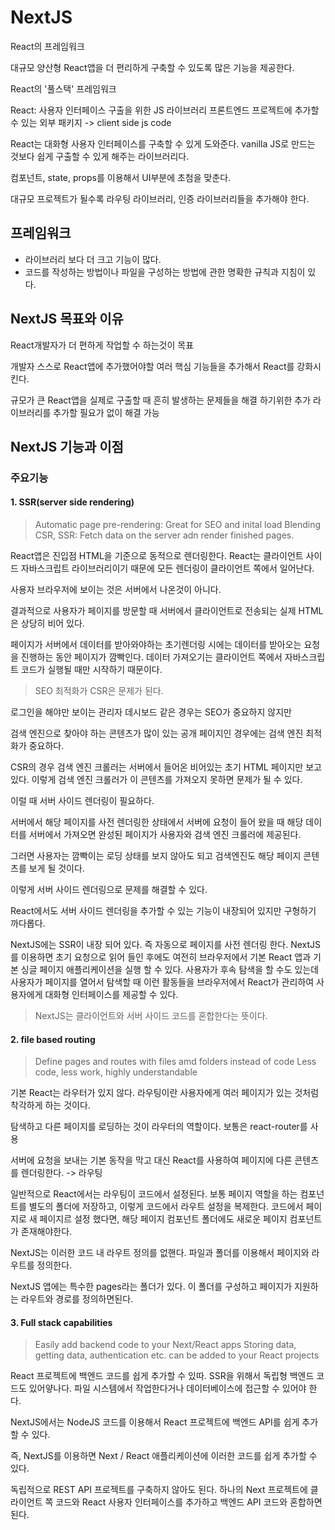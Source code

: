 # NextJS

React의 프레임워크

대규모 양산형 React앱을 더 편리하게 구축할 수 있도록 많은 기능을 제공한다.

React의 '풀스택' 프레임워크

React: 사용자 인터페이스 구출을 위한 JS 라이브러리
프론트엔드 프로젝트에 추가할 수 있는 외부 패키지
-> client side js code

React는 대화형 사용자 인터페이스를 구축할 수 있게 도와준다.
vanilla JS로 만드는 것보다 쉽게 구출할 수 있게 해주는 라이브러리다.

컴포넌트, state, props를 이용해서 UI부분에 초첨을 맞춘다.

대규모 프로젝트가 될수록 라우팅 라이브러리, 인증 라이브러리들을 추가해야 한다.

## 프레임워크

- 라이브러리 보다 더 크고 기능이 많다.
- 코드를 작성하는 방법이나 파일을 구성하는 방법에 관한 명확한 규칙과 지침이 있다.

## NextJS 목표와 이유

React개발자가 더 편하게 작업할 수 하는것이 목표

개발자 스스로 React앱에 추가했어야할 여러 핵심 기능들을 추가해서 React를 강화시킨다.

규모가 큰 React앱을 실제로 구출할 때 흔히 발생하는 문제들을 해결 하기위한 추가 라이브러리를 추가할 필요가 없이 해결 가능

## NextJS 기능과 이점

### 주요기능

#### 1. SSR(server side rendering)

> Automatic page pre-rendering: Great for SEO and inital load
> Blending CSR, SSR: Fetch data on the server adn render finished pages.

React앱은 진입점 HTML을 기준으로 동적으로 렌더링한다.
React는 클라이언트 사이드 자바스크립트 라이브러리이기 때문에 모든 렌더링이 클라이언트 쪽에서 일어난다.

사용자 브라우저에 보이는 것은 서버에서 나온것이 아니다.

결과적으로 사용자가 페이지를 방문할 때 서버에서 클라이언트로 전송되는 실제 HTML은 상당히 비어 있다.

페이지가 서버에서 데이터를 받아와야하는 초기렌더링 시에는 데이터를 받아오는 요청을 진행하는 동안 페이지가 깜빡인다.
데이터 가져오기는 클라이언트 쪽에서 자바스크립트 코드가 실행될 때만 시작하기 때문이다.

> SEO 최적화가 CSR은 문제가 된다.

로그인을 해야만 보이는 관리자 데시보드 같은 경우는 SEO가 중요하지 않지만

검색 엔진으로 찾아야 하는 콘텐츠가 많이 있는 공개 페이지인 경우에는 검색 엔진 최적화가 중요하다.

CSR의 경우 검색 엔진 크롤러는 서버에서 들어온 비어있는 초기 HTML 페이지만 보고 있다.
이렇게 검색 엔진 크롤러가 이 콘텐츠를 가져오지 못하면 문제가 될 수 있다.

이럴 때 서버 사이드 렌더링이 필요하다.

서버에서 해당 페이지를 사전 렌더링한 상태에서 서버에 요청이 들어 왔을 때 해당 데이터를 서버에서 가져오면 완성된 페이지가 사용자와 검색 엔진 크롤러에 제공된다.

그러면 사용자는 깜빡이는 로딩 상태를 보지 않아도 되고 검색엔진도 해당 페이지 콘텐츠를 보게 될 것이다.

이렇게 서버 사이드 렌더링으로 문제를 해결할 수 있다.

React에서도 서버 사이드 렌더링을 추가할 수 있는 기능이 내장되어 있지만 구형하기 까다롭다.

NextJS에는 SSR이 내장 되어 있다. 즉 자동으로 페이지를 사전 렌더링 한다.
NextJS를 이용하면 초기 요청으로 읽어 들인 후에도 여전히 브라우저에서 기본 React 앱과 기본 싱글 페이지 애플리케이션을 실행 할 수 있다.
사용자가 후속 탐색을 할 수도 있는데 사용자가 페이지를 열어서 탐색할 때 이런 활동들을 브라우저에서 React가 관리하여 사용자에게 대화형 인터페이스를 제공할 수 있다.

> NextJS는 클라이언트와 서버 사이드 코드를 혼합한다는 뜻이다.

#### 2. file based routing

> Define pages and routes with files amd folders instead of code
> Less code, less work, highly understandable

기본 React는 라우터가 있지 않다.
라우팅이란 사용자에게 여러 페이지가 있는 것처럼 착각하게 하는 것이다.

탐색하고 다른 페이지를 로딩하는 것이 라우터의 역할이다.
보통은 react-router를 사용

서버에 요청을 보내는 기본 동작을 막고 대신 React를 사용하여 페이지에 다른 콘텐츠를 렌더링한다. -> 라우팅

일반적으로 React에서는 라우팅이 코드에서 설정된다.
보통 페이지 역할을 하는 컴포넌트를 별도의 폴더에 저장하고, 이렇게 코드에서 라우트 설정을 복제한다.
코드에서 페이지로 새 페이지르 설정 했다면, 해당 페이지 컴포넌트 폴더에도 새로운 페이지 컴포넌트가 존재해야한다.

NextJS는 이러한 코드 내 라우트 정의를 없핸다.
파일과 폴더를 이용해서 페이지와 라우트를 정의한다.

NextJS 앱에는 특수한 pages라는 폴더가 있다.
이 폴더를 구성하고 페이지가 지원하는 라우트와 경로를 정의하면된다.

#### 3. Full stack capabilities

> Easily add backend code to your Next/React apps
> Storing data, getting data, authentication etc. can be added to your React projects

React 프로젝트에 백엔드 코드를 쉽게 추가할 수 있따.
SSR을 위해서 독립형 백엔드 코드도 있어얗나다.
파일 시스템에서 작업한다거나 데이터베이스에 접근할 수 있어야 한다.

NextJS에서는 NodeJS 코드를 이용해서 React 프로젝트에 백엔드 API를 쉽게 추가할 수 있다.

즉, NextJS를 이용하면 Next / React 애플리케이션에 이러한 코드를 쉽게 추가할 수 있다.

독립적으로 REST API 프로젝트를 구축하지 않아도 된다.
하나의 Next 프로젝트에 클라이언트 쪽 코드와 React 사용자 인터페이스를 추가하고 백엔드 API 코드와 혼합하면 된다.
